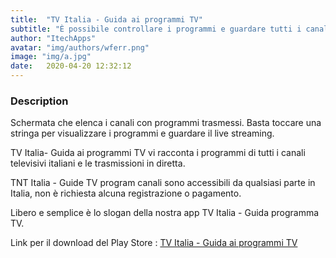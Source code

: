 ```yaml
---
title:  "TV Italia - Guida ai programmi TV"
subtitle: "È possibile controllare i programmi e guardare tutti i canali televisivi italiani...Leggi di più"
author: "ItechApps"
avatar: "img/authors/wferr.png"
image: "img/a.jpg"
date:   2020-04-20 12:32:12
---
```


### Description
Schermata che elenca i canali con programmi trasmessi. Basta toccare una stringa per visualizzare i programmi e guardare il live streaming.

TV Italia- Guida ai programmi TV vi racconta i programmi di tutti i canali televisivi italiani e le trasmissioni in diretta.

TNT Italia - Guide TV program canali sono accessibili da qualsiasi parte in Italia, non è richiesta alcuna registrazione o pagamento.

Libero e semplice è lo slogan della nostra app TV Italia - Guida programma TV.

Link per il download del Play Store : <a href="https://play.google.com/store/apps/details?id=com.itech.programmetv.italia" title="TV Italia - Guida ai programmi TV" style="color:bleu">TV Italia - Guida ai programmi TV</a>



